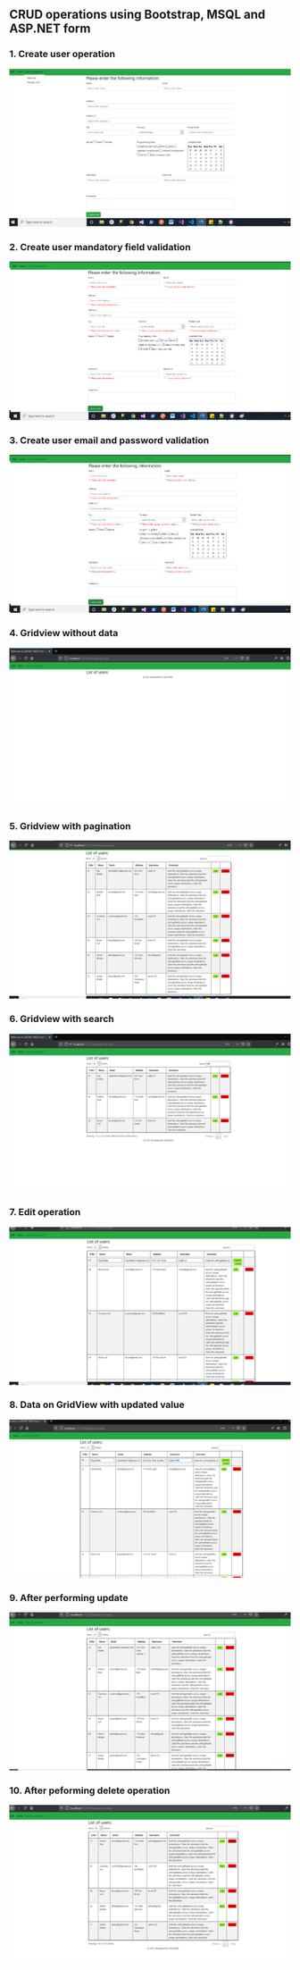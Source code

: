 ## CRUD operations using Bootstrap, MSQL and ASP.NET form ##
### 1. Create user operation ###
<img src="Assets/img/create-user.png">

### 2. Create user mandatory field validation ###
<img src="Assets/img/create-user-validation.png">

### 3. Create user email and password validation ###
<img src="Assets/img/password-email-validation.png">

### 4. Gridview without data ###
<img src="Assets/img/Grid-view-without-data.png">

### 5. Gridview with pagination ###
<img src="Assets/img/Grid-view-with-pagination.png">

### 6. Gridview with search ###
<img src="Assets/img/Grid-view-search.png">

### 7. Edit operation ###
<img src="Assets/img/Edit-operation.png">

### 8. Data on GridView with updated value ###
<img src="Assets/img/Edit-operation-2.png">

### 9. After performing update ###
<img src="Assets/img/After-edit-update.png">

### 10. After peforming delete operation ###
<img src="Assets/img/After-delete.png">